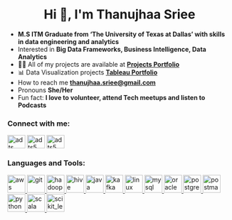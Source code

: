 <h1 align="center">Hi 👋, I'm Thanujhaa Sriee</h1>


- **M.S ITM Graduate from ‘The University of Texas at Dallas’ with skills in data engineering and analytics**
- Interested in **Big Data Frameworks, Business Intelligence, Data Analytics**
- 👨‍💻 All of my projects are available at **[Projects Portfolio](https://github.com/ThSrAd/Thanujhaa-Sriee-Portfolio)**
- 📊 Data Visualization projects **[Tableau Portfolio](https://public.tableau.com/profile/adts)**
- How to reach me **thanujhaa.sriee@gmail.com**
- Pronouns **She/Her**
- Fun fact: **I love to volunteer, attend Tech meetups and listen to Podcasts**

<h3 align="left">Connect with me:</h3>
<p align="left">
<a href="https://linkedin.com/in/adts" target="blank"><img align="center" src="https://cdn.jsdelivr.net/npm/simple-icons@3.0.1/icons/linkedin.svg" alt="adts" height="30" width="40" /></a>
<a href="https://www.hackerrank.com/adts5" target="blank"><img align="center" src="https://cdn.jsdelivr.net/npm/simple-icons@3.0.1/icons/hackerrank.svg" alt="adts5" height="30" width="40" /></a>
<a href="https://public.tableau.com/profile/adts#!/" target="blank"><img align="center" src="https://cdn.jsdelivr.net/npm/simple-icons@3.0.1/icons/tableau.svg" alt="adts5" height="30" width="40" /></a>
</p>

<h3 align="left">Languages and Tools:</h3>
<p align="left"> <a href="https://aws.amazon.com" target="_blank"> <img src="https://devicons.github.io/devicon/devicon.git/icons/amazonwebservices/amazonwebservices-original-wordmark.svg" alt="aws" width="40" height="40"/> </a> <a href="https://www.cprogramming.com/" target="_blank"> <a href="https://www.w3schools.com/cpp/" target="_blank"> </a> <a href="https://git-scm.com/" target="_blank"> <img src="https://www.vectorlogo.zone/logos/git-scm/git-scm-icon.svg" alt="git" width="40" height="40"/> </a> <a href="https://hadoop.apache.org/" target="_blank"> <img src="https://www.vectorlogo.zone/logos/apache_hadoop/apache_hadoop-icon.svg" alt="hadoop" width="40" height="40"/> </a> <a href="https://hive.apache.org/" target="_blank"> <img src="https://www.vectorlogo.zone/logos/apache_hive/apache_hive-icon.svg" alt="hive" width="40" height="40"/> </a> <a href="https://www.java.com" target="_blank"> <img src="https://devicons.github.io/devicon/devicon.git/icons/java/java-original-wordmark.svg" alt="java" width="40" height="40"/> </a> <a href="https://kafka.apache.org/" target="_blank"> <img src="https://www.vectorlogo.zone/logos/apache_kafka/apache_kafka-icon.svg" alt="kafka" width="40" height="40"/> </a> <a href="https://www.linux.org/" target="_blank"> <img src="https://devicons.github.io/devicon/devicon.git/icons/linux/linux-original.svg" alt="linux" width="40" height="40"/> </a> <a href="https://www.mysql.com/" target="_blank"> <img src="https://devicons.github.io/devicon/devicon.git/icons/mysql/mysql-original-wordmark.svg" alt="mysql" width="40" height="40"/> </a> <a href="https://www.oracle.com/" target="_blank"> <img src="https://devicons.github.io/devicon/devicon.git/icons/oracle/oracle-original.svg" alt="oracle" width="40" height="40"/> </a> <a href="https://www.postgresql.org" target="_blank"> <img src="https://devicons.github.io/devicon/devicon.git/icons/postgresql/postgresql-original-wordmark.svg" alt="postgresql" width="40" height="40"/> </a> <a href="https://postman.com" target="_blank"> <img src="https://www.vectorlogo.zone/logos/getpostman/getpostman-icon.svg" alt="postman" width="40" height="40"/> </a> <a href="https://www.python.org" target="_blank"> <img src="https://devicons.github.io/devicon/devicon.git/icons/python/python-original.svg" alt="python" width="40" height="40"/> </a> <a href="https://www.scala-lang.org" target="_blank"> <img src="https://devicons.github.io/devicon/devicon.git/icons/scala/scala-original-wordmark.svg" alt="scala" width="40" height="40"/> </a> <a href="https://scikit-learn.org/" target="_blank"> <img src="https://upload.wikimedia.org/wikipedia/commons/0/05/Scikit_learn_logo_small.svg" alt="scikit_learn" width="40" height="40"/> </a> </p>



